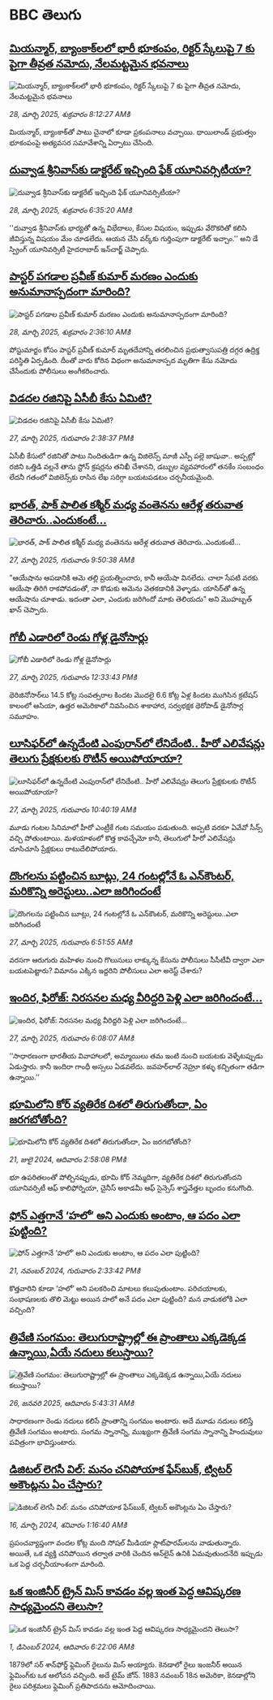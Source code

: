 # BBC తెలుగు## [మియన్మార్, బ్యాంకాక్‌లలో భారీ భూకంపం, రిక్టర్ స్కేలుపై 7 కు పైగా తీవ్రత నమోదు, నేలమట్టమైన భవనాలు](https://www.bbc.com/telugu/articles/cj0q0rv69nqo?at_campaign=githubrss)![మియన్మార్, బ్యాంకాక్‌లలో భారీ భూకంపం, రిక్టర్ స్కేలుపై 7 కు పైగా తీవ్రత నమోదు, నేలమట్టమైన భవనాలు](https://ichef.bbci.co.uk/ace/standard/240/cpsprodpb/0f8d/live/e6784440-0bab-11f0-8e25-91624fd3b00c.jpg)_28, మార్చి 2025, శుక్రవారం 8:12:27 AMకి_మియన్మార్, బ్యాంకాక్‌తో పాటు చైనాలో కూడా ప్రకంపనాలు వచ్చాయి. థాయిలాండ్ ప్రభుత్వం భూకంపంపై అత్యవసర సమావేశాన్ని ఏర్పాటు చేసింది.## [దువ్వాడ శ్రీనివాస్‌కు డాక్టరేట్ ఇచ్చింది ఫేక్ యూనివర్సిటీయా?](https://www.bbc.com/telugu/articles/cq8y8vve0ego?at_campaign=githubrss)![దువ్వాడ శ్రీనివాస్‌కు డాక్టరేట్ ఇచ్చింది ఫేక్ యూనివర్సిటీయా?](https://ichef.bbci.co.uk/ace/standard/240/cpsprodpb/fa85/live/abd370d0-0b9c-11f0-87fc-293fd4157f6e.jpg)_28, మార్చి 2025, శుక్రవారం 6:35:20 AMకి_''దువ్వాడ శ్రీనివాస్‌కు భార్యతో ఉన్న విభేదాలు, కేసుల విషయం, ఇప్పుడు వేరొకరితో కలిసి జీవిస్తున్న విషయం మేం చూడలేదు. ఆయన చేసి వర్క్‌కు గుర్తింపుగా డాక్టరేట్ ఇచ్చాం.'' అని డే స్ప్రింగ్ యూనివర్సిటీ హైదరాబాద్ ఇన్‌చార్జ్ చెప్పారు.## [పాస్టర్‌ పగడాల ప్రవీణ్ కుమార్ మరణం ఎందుకు అనుమానాస్పదంగా మారింది?](https://www.bbc.com/telugu/articles/c3e4gk95gw3o?at_campaign=githubrss)![పాస్టర్‌ పగడాల ప్రవీణ్ కుమార్ మరణం ఎందుకు అనుమానాస్పదంగా మారింది?](https://ichef.bbci.co.uk/ace/standard/240/cpsprodpb/595c/live/c4e106d0-0b7b-11f0-84c1-9d4a9a600dea.jpg)_28, మార్చి 2025, శుక్రవారం 2:36:10 AMకి_పోస్టుమార్టం కోసం పాస్టర్ ప్రవీణ్ కుమార్ మృతదేహాన్ని తరలించిన ప్రభుత్వాసుపత్రి దగ్గర ఉద్రిక్త పరిస్థితి ఏర్పడింది. దీంతో వారు కోరిన విధంగా అనుమానాస్పద మృతిగా కేసు నమోదు చేసేందుకు పోలీసులు అంగీకరించారు.## [విడదల రజినిపై ఏసీబీ కేసు ఏమిటి?](https://www.bbc.com/telugu/articles/cp8y0pn5n8lo?at_campaign=githubrss)![విడదల రజినిపై ఏసీబీ కేసు ఏమిటి?](https://ichef.bbci.co.uk/ace/standard/240/cpsprodpb/1ebc/live/fba02b20-0b07-11f0-a70a-3789f4a4779e.jpg)_27, మార్చి 2025, గురువారం 2:38:37 PMకి_ఏసీబీ కేసులో రజినితో పాటు నిందితుడిగా ఉన్న  విజిలెన్స్‌ మాజీ ఎస్పీ  పల్లె జాషువా.. అప్పట్లో రజిని ఒత్తిడి వల్లనే తాను స్టోన్‌ క్రషర్లను తనిఖీ చేశానని, డబ్బుల వ్యవహారంలో తనకేం సంబంధం లేదనీ గతంలో విజిలెన్స్‌కు రాసిన లేఖ సరిగ్గా బయటపడటం చర్చనీయమైంది.## [భారత్, పాక్ పాలిత కశ్మీర్ మధ్య వంతెనను ఆరేళ్ల తరువాత తెరిచారు..ఎందుకంటే...](https://www.bbc.com/telugu/articles/c0mwdk7znx9o?at_campaign=githubrss)![భారత్, పాక్ పాలిత కశ్మీర్ మధ్య వంతెనను ఆరేళ్ల తరువాత తెరిచారు..ఎందుకంటే...](https://ichef.bbci.co.uk/ace/standard/240/cpsprodpb/645f/live/5be4f170-0ae3-11f0-a83b-a931fde02262.jpg)_27, మార్చి 2025, గురువారం 9:50:38 AMకి_"ఆయేషాను ఆపడానికి ఆమె తల్లి ప్రయత్నించారు, కానీ ఆయేషా వినలేదు. చాలా సేపటి వరకు ఆయేషా తిరిగి రాకపోవడంతో, నా కొడుకు ఆమెను వెతకడానికి వెళ్ళాడు. యాసిర్‌తో ఉన్న ఆయేషాను చూశాడు. ఇదంతా ఎలా, ఎందుకు జరిగిందో మాకు తెలియదు" అని మొహబ్బత్ ఖాన్ చెప్పారు.## [గోబీ ఎడారిలో రెండు గోళ్ల డైనోసార్లు](https://www.bbc.com/telugu/articles/cp3yvl946g7o?at_campaign=githubrss)![గోబీ ఎడారిలో రెండు గోళ్ల డైనోసార్లు](https://ichef.bbci.co.uk/ace/standard/240/cpsprodpb/3acf/live/51101bb0-0af9-11f0-b437-c5470cc1e692.jpg)_27, మార్చి 2025, గురువారం 12:33:43 PMకి_థెరిజినోసార్‌లు 14.5 కోట్ల సంవత్సరాల కిందట మొదలై 6.6 కోట్ల ఏళ్ల కిందట ముగిసిన క్రటేషస్ కాలంలో ఆసియా, ఉత్తర అమెరికాలో నివసించిన శాకాహార, సర్వభక్షక థెరోపాడ్ డైనోసార్ల సమూహం.## [లూసిఫ‌ర్‌లో ఉన్నదేంటి ఎంపురాన్‌లో లేనిదేంటి.. హీరో ఎలివేషన్లు తెలుగు ప్రేక్షకులకు రొటీన్ అయిపోయాయా?](https://www.bbc.com/telugu/articles/cgm13ldzy8jo?at_campaign=githubrss)![లూసిఫ‌ర్‌లో ఉన్నదేంటి ఎంపురాన్‌లో లేనిదేంటి.. హీరో ఎలివేషన్లు తెలుగు ప్రేక్షకులకు రొటీన్ అయిపోయాయా?](https://ichef.bbci.co.uk/ace/standard/240/cpsprodpb/abc5/live/e459dab0-0af3-11f0-bf59-3b6bbdd820ea.jpg)_27, మార్చి 2025, గురువారం 10:40:19 AMకి_మూడు గంట‌ల సినిమాలో హీరో ఎంట్రీకే గంట స‌మ‌యం ప‌డుతుంది. అప్ప‌టి వ‌ర‌కూ ఏవేవో సీన్స్ వ‌చ్చి పోతుంటాయి. మ‌ళ‌యాళంలో కొత్త కావ‌చ్చేమో కానీ, తెలుగులో హీరో ఎలివేష‌న్లు చూసిచూసి ప్రేక్ష‌కులు రాటుదేలిపోయారు.## [దొంగలను పట్టించిన బూట్లు, 24 గంటల్లోనే ఓ ఎన్‌కౌంటర్, మరికొన్ని అరెస్టులు..ఎలా జరిగిందంటే](https://www.bbc.com/telugu/articles/ckg85n863nlo?at_campaign=githubrss)![దొంగలను పట్టించిన బూట్లు, 24 గంటల్లోనే ఓ ఎన్‌కౌంటర్, మరికొన్ని అరెస్టులు..ఎలా జరిగిందంటే](https://ichef.bbci.co.uk/ace/standard/240/cpsprodpb/a424/live/b2c4df70-0a55-11f0-a4e7-c7ed371222d2.png)_27, మార్చి 2025, గురువారం 6:51:55 AMకి_వరసగా ఆరుగురు మహిళల నుంచి గొలుసులు లాక్కున్న కేసును పోలీసులు సీసీటీవీ ద్వారా ఎలా బయటపెట్టారు? విమానం ఎక్కిన ఇద్దరిని పోలీసులు ఎలా అరెస్ట్ చేశారు?## [ఇందిర, ఫిరోజ్: నిరసనల మధ్య వీరిద్దరి పెళ్లి ఎలా జరిగిందంటే...](https://www.bbc.com/telugu/articles/c78e2wq52g4o?at_campaign=githubrss)![ఇందిర, ఫిరోజ్: నిరసనల మధ్య వీరిద్దరి పెళ్లి ఎలా జరిగిందంటే...](https://ichef.bbci.co.uk/ace/standard/240/cpsprodpb/e09b/live/e1358c50-0a5b-11f0-88b7-5556e7b55c5e.jpg)_27, మార్చి 2025, గురువారం 6:08:07 AMకి_‘‘సాధారణంగా భారతీయ వివాహాలలో, అమ్మాయిలు తమ ఇంటి నుంచి బయటకు వెళ్ళేటప్పుడు ఏడుస్తారు. కానీ ఇందిరా గాంధీ అస్సలు ఏడవలేదు. జవహర్‌లాల్ నెహ్రూ కళ్ళు  కచ్చితంగా తడిగా ఉన్నాయి.’’## [భూమిలోని కోర్ వ్యతిరేక దిశలో తిరుగుతోందా, ఏం జరగబోతోంది?](https://www.bbc.com/telugu/articles/crgr7rnd7g4o?at_campaign=githubrss)![భూమిలోని కోర్ వ్యతిరేక దిశలో తిరుగుతోందా, ఏం జరగబోతోంది?](https://ichef.bbci.co.uk/ace/standard/240/cpsprodpb/cc28/live/4457bc00-3ec3-11ef-b2f4-77406157b906.jpg)_21, జులై 2024, ఆదివారం 2:58:08 PMకి_భూ ఉపరితలంతో పోల్చినప్పుడు, భూమి కోర్ నెమ్మదిగా, వ్యతిరేక దిశలో తిరుగుతోందని యూనివర్సిటీ ఆఫ్ కాలిఫోర్నియా, చైనీస్ అకాడమీ ఆఫ్ సైన్సెస్‌ శాస్త్రవేత్తల బృందం కనుగొంది.## [ఫోన్ ఎత్తగానే ‘హలో’ అని ఎందుకు అంటాం, ఆ పదం ఎలా పుట్టింది?](https://www.bbc.com/telugu/articles/cgj7x7gdjq4o?at_campaign=githubrss)![ఫోన్ ఎత్తగానే ‘హలో’ అని ఎందుకు అంటాం, ఆ పదం ఎలా పుట్టింది?](https://ichef.bbci.co.uk/ace/standard/240/cpsprodpb/0618/live/7a20ebb0-a807-11ef-b21e-5359bd56d02f.jpg)_21, నవంబర్ 2024, గురువారం 2:33:42 PMకి_కొత్తవారిని కూడా ‘హలో’ అని పలకరించి మాటలు కలుపుతుంటాం.  పరిచయాలకు, సంభాషణలకు తొలి మెట్టు అయిన హలో అనే పదం ఎలా పుట్టింది? మన వాడుకలోకి ఎలా వచ్చింది?## [త్రివేణి సంగమం: తెలుగురాష్ట్రాల్లో ఈ ప్రాంతాలు ఎక్కడెక్కడ ఉన్నాయి,ఏయే నదులు కలుస్తాయి? ](https://www.bbc.com/telugu/articles/cz7elrr17jeo?at_campaign=githubrss)![త్రివేణి సంగమం: తెలుగురాష్ట్రాల్లో ఈ ప్రాంతాలు ఎక్కడెక్కడ ఉన్నాయి,ఏయే నదులు కలుస్తాయి? ](https://ichef.bbci.co.uk/ace/standard/240/cpsprodpb/9dad/live/7f50e780-da42-11ef-a37f-eba91255dc3d.jpg)_26, జనవరి 2025, ఆదివారం 5:43:31 AMకి_సాధారణంగా రెండు నదులు కలిసే ప్రాంతాన్ని సంగమం అంటారు. అదే మూడు నదులు కలిస్తే త్రివేణి సంగమం అంటారు. సంగమ స్నానాన్ని, ముఖ్యంగా త్రివేణి సంగమ స్నానాన్ని హిందువులు పవిత్రంగా భావిస్తుంటారు.## [డిజిటల్ లెగసీ విల్: మనం చనిపోయాక ఫేస్‌బుక్, ట్విటర్‌ అకౌంట్లను ఏం చేస్తారు?](https://www.bbc.com/telugu/articles/cx0zl1qeyq2o?at_campaign=githubrss)![డిజిటల్ లెగసీ విల్: మనం చనిపోయాక ఫేస్‌బుక్, ట్విటర్‌ అకౌంట్లను ఏం చేస్తారు?](https://ichef.bbci.co.uk/ace/standard/240/cpsprodpb/bea2/live/2323ffd0-e2d4-11ee-9410-0f893255c2a0.jpg)_16, మార్చి 2024, శనివారం 1:16:40 AMకి_ప్రపంచవ్యాప్తంగా వందల కోట్ల మంది సోషల్ మీడియా ఫ్లాట్‌ఫారమ్‌లను వాడుతున్నారు. అయితే, ఒక వ్యక్తి చనిపోయిన తర్వాత వారికి చెందిన ఆన్‌లైన్ ఉనికి ఏమవుతుందనేది ఇప్పుడు ఒక పెద్ద చర్చనీయాంశంగా మారింది.## [ఒక ఇంజినీర్ ట్రైన్ మిస్ కావడం వల్ల ఇంత పెద్ద ఆవిష్కరణ సాధ్యమైందని తెలుసా?](https://www.bbc.com/telugu/articles/c774y4mdrgdo?at_campaign=githubrss)![ఒక ఇంజినీర్ ట్రైన్ మిస్ కావడం వల్ల ఇంత పెద్ద ఆవిష్కరణ సాధ్యమైందని తెలుసా?](https://ichef.bbci.co.uk/ace/standard/240/cpsprodpb/d07c/live/d2f92490-ab19-11ef-8264-5f9791599833.jpg)_1, డిసెంబర్ 2024, ఆదివారం 6:22:06 AMకి_1879లో సర్ శాన్‌ఫోర్డ్ ఫ్లెమింగ్ రైలును మిస్ అయ్యారు. కెనడాలో రైలు ఇంజనీర్ అయిన ఫ్లెమింగ్‌కు ఒక ఆలోచన వచ్చింది. అదే టైమ్ జోన్‌. 
1883 నవంబర్ 18న అమెరికా, కెనడాల్లోని రైలు పరిశ్రమలు ఫ్లెమింగ్ ప్రతిపాదనను ఆమోదించాయి.